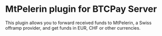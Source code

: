 # MtPelerin plugin for BTCPay Server
This plugin allows you to forward received funds to MtPelerin, a Swiss offramp provider, and get funds in EUR, CHF or other currencies.